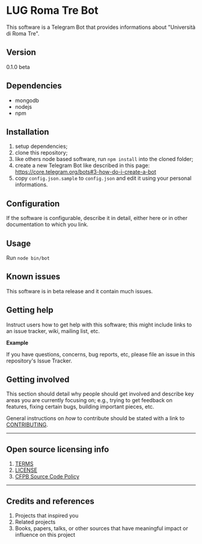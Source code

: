 # LUG Roma Tre Bot

This software is a Telegram Bot that provides informations about "Università di Roma Tre".

## Version
0.1.0 beta

## Dependencies
* mongodb
* nodejs
* npm

## Installation
1. setup dependencies;
2. clone this repository;
3. like others node based software, run `npm install` into the cloned folder;
4. create a new Telegram Bot like described in this page: https://core.telegram.org/bots#3-how-do-i-create-a-bot
5. copy `config.json.sample` to `config.json` and edit it using your personal informations.

## Configuration
If the software is configurable, describe it in detail, either here or in other documentation to which you link.

## Usage
Run `node bin/bot`

## Known issues
This software is in beta release and it contain much issues.

## Getting help
Instruct users how to get help with this software; this might include links to an issue tracker, wiki, mailing list, etc.

**Example**

If you have questions, concerns, bug reports, etc, please file an issue in this repository's Issue Tracker.

## Getting involved

This section should detail why people should get involved and describe key areas you are
currently focusing on; e.g., trying to get feedback on features, fixing certain bugs, building
important pieces, etc.

General instructions on _how_ to contribute should be stated with a link to [CONTRIBUTING](CONTRIBUTING.md).


----

## Open source licensing info
1. [TERMS](TERMS.md)
2. [LICENSE](LICENSE)
3. [CFPB Source Code Policy](https://github.com/cfpb/source-code-policy/)


----

## Credits and references

1. Projects that inspired you
2. Related projects
3. Books, papers, talks, or other sources that have meaningful impact or influence on this project